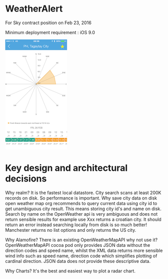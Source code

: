 # WeatherAlert

For Sky contract position on Feb 23, 2016

Minimum deployment requirement : iOS 9.0

![alt tag](https://github.com/edgardowardo/WeatherAlert/blob/master/b.png)


# Key design and architectural decisions

Why realm? It is the fastest local datastore. City search scans at least 200K records on disk. So performance is important. Why save city data on disk  open weather map org recommends to query current data using city id to get unambiguous city result. This means storing city id's and name on disk. Search by name on the OpenWeather api is very ambiguous and does not return sensible results for example use Xxx returns a croatian city. It should return an error instead searching locally from disk is so much better! Manchester returns no list options and only returns the US city.

Why Alamofire? There is an existing OpenWeatherMapAPI why not use it? OpenWeatherMapAPI cocoa pod only provides JSON data without the direction codes and speed name, whilst the XML data returns more sensible wind info such as speed name, direction code which simplifies plotting of cardinal direction. JSON data does not provide these descriptive data.
 
Why Charts? It's the best and easiest way to plot a radar chart.

